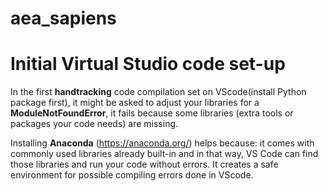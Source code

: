 # aea_sapiens
# Initial Virtual Studio code set-up
In the first **handtracking** code compilation set on VScode(install Python package first), it might be asked to adjust your libraries for a **ModuleNotFoundError**, it fails because some libraries (extra tools or packages your code needs) are missing.

Installing **Anaconda** (https://anaconda.org/) helps because:
it comes with commonly used libraries already built-in and in that way, VS Code can find those libraries and run your code without errors.
It creates a safe environment for possible compiling errors done in VScode.
